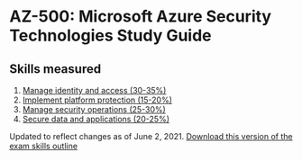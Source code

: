 # AZ-500: Microsoft Azure Security Technologies Study Guide
## Skills measured

1. [Manage identity and access (30-35%)](1-Manage%20identity%20and%20access/README.md)
2. [Implement platform protection (15-20%)](2-Implement%20platform%20protection%20(15-20%25).md)
3. [Manage security operations (25-30%)](3-Manage%20security%20operations%20(25-30%25).md)
4. [Secure data and applications (20-25%)](4-Secure%20data%20and%20applications%20(20-25%25).md)


Updated to reflect changes as of June 2, 2021.
[Download this version of the exam skills outline](exam-az-500-microsoft-azure-security-technologies.pdf)